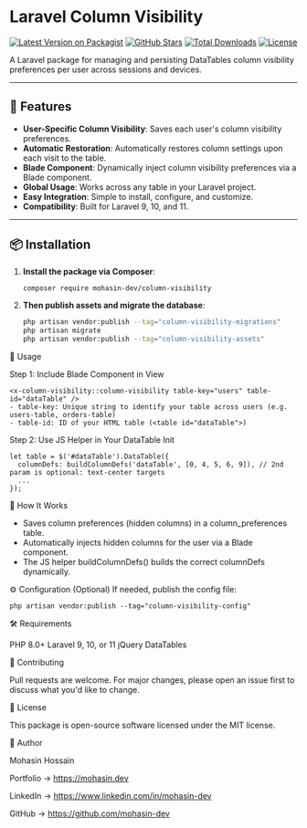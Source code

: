 # Laravel Column Visibility

[![Latest Version on Packagist](https://img.shields.io/packagist/v/mohasin-dev/column-visibility.svg?style=flat-square)](https://packagist.org/packages/mohasin-dev/column-visibility)
[![GitHub Stars](https://img.shields.io/github/stars/mohasin-dev/column-visibility?style=flat-square)](https://github.com/mohasin-dev/column-visibility/stargazers)
[![Total Downloads](https://img.shields.io/packagist/dt/mohasin-dev/column-visibility.svg?style=flat-square)](https://packagist.org/packages/mohasin-dev/column-visibility)
[![License](https://img.shields.io/github/license/mohasin-dev/column-visibility?style=flat-square)](LICENSE)

A Laravel package for managing and persisting DataTables column visibility preferences per user across sessions and devices.

---

## 🚀 Features

- **User-Specific Column Visibility**: Saves each user's column visibility preferences.
- **Automatic Restoration**: Automatically restores column settings upon each visit to the table.
- **Blade Component**: Dynamically inject column visibility preferences via a Blade component.
- **Global Usage**: Works across any table in your Laravel project.
- **Easy Integration**: Simple to install, configure, and customize.
- **Compatibility**: Built for Laravel 9, 10, and 11.

---

## 📦 Installation

1. **Install the package via Composer**:

   ```bash
   composer require mohasin-dev/column-visibility

2. **Then publish assets and migrate the database**:
    
    ```bash
    php artisan vendor:publish --tag="column-visibility-migrations"
    php artisan migrate
    php artisan vendor:publish --tag="column-visibility-assets"

🧩 Usage

Step 1: Include Blade Component in View

    <x-column-visibility::column-visibility table-key="users" table-id="dataTable" />
    - table-key: Unique string to identify your table across users (e.g. users-table, orders-table)
    - table-id: ID of your HTML table (<table id="dataTable">)
  
Step 2: Use JS Helper in Your DataTable Init

    let table = $('#dataTable').DataTable({
      columnDefs: buildColumnDefs('dataTable', [0, 4, 5, 6, 9]), // 2nd param is optional: text-center targets
      ...
    });

🧠 How It Works

- Saves column preferences (hidden columns) in a column_preferences table.
- Automatically injects hidden columns for the user via a Blade component.
- The JS helper buildColumnDefs() builds the correct columnDefs dynamically.

⚙️ Configuration (Optional)
If needed, publish the config file:
    
    php artisan vendor:publish --tag="column-visibility-config"

🛠️ Requirements

PHP 8.0+
Laravel 9, 10, or 11
jQuery DataTables

🤝 Contributing

Pull requests are welcome. For major changes, please open an issue first to discuss what you'd like to change.

📝 License

This package is open-source software licensed under the MIT license.

🙌 Author

Mohasin Hossain

Portfolio → https://mohasin.dev

LinkedIn → https://www.linkedin.com/in/mohasin-dev

GitHub → https://github.com/mohasin-dev
